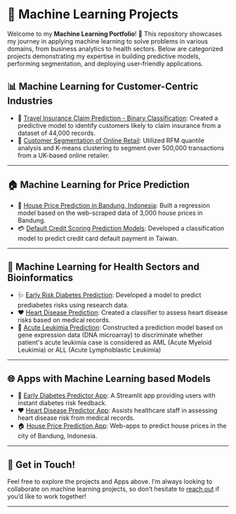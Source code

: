 # 🤖 Machine Learning Projects

Welcome to my **Machine Learning Portfolio**! 🚀 
This repository showcases my journey in applying machine learning to solve problems in various domains, from business analytics to health sectors. Below are categorized projects demonstrating my expertise in building predictive models, performing segmentation, and deploying user-friendly applications.



## 📊 Machine Learning for Customer-Centric Industries
- 🚗 [Travel Insurance Claim Prediction - Binary Classification](https://github.com/harishmuh/Travel-Insurance-CustomerClaim-Prediction-using-Machine-Learning): Created a predictive model to identify customers likely to claim insurance from a dataset of 44,000 records.
- 🛒 [Customer Segmentation of Online Retail](https://github.com/harishmuh/CustomerSegmentation_OnlineRetail_RFM_KMeans): Utilized RFM quantile analysis and K-means clustering to segment over 500,000 transactions from a UK-based online retailer.

---

## 🏠 Machine Learning for Price Prediction
- 🏡 [House Price Prediction in Bandung, Indonesia](https://github.com/harishmuh/House-price-prediction-in-Bandung): Built a regression model based on the web-scraped data of 3,000 house prices in Bandung.
- 💳 [Default Credit Scoring Prediction Models](https://github.com/harishmuh/Credit_Score_Credit_Card_Payment_Taiwan): Developed a classification model to predict credit card default payment in Taiwan.

---

## 🏥 Machine Learning for Health Sectors and Bioinformatics
- 🩺 [Early Risk Diabetes Prediction](https://github.com/harishmuh/Early-Risk-Diabetes-predictor-Machine-Learning-and-app): Developed a model to predict prediabetes risks using research data.
- ❤️ [Heart Disease Prediction](https://github.com/harishmuh/Heart-diseases-prediction-Machine-Learning--App): Created a classifier to assess heart disease risks based on medical records.
- 🧬 [Acute Leukimia Prediction](https://github.com/harishmuh/Gene-Expression_Acute-Leukimia_MLClassification): Constructed a prediction model based on gene expression data (DNA microarray) to discriminate whether patient's acute leukimia case is considered as AML (Acute Myeloid Leukimia) or ALL (Acute Lymphoblastic Leukimia)

---

## 🌐 Apps with Machine Learning based Models
- 📱 [Early Diabetes Predictor App](https://early-risk-diabetes-predictor.streamlit.app/): A Streamlit app providing users with instant diabetes risk feedback.
- ❤️ [Heart Disease Predictor App](https://heart-diseases-prediction-ml-hm.streamlit.app/): Assists healthcare staff in assessing heart disease risk from medical records.
- 🏠 [House Price Prediction App](https://app-house-prices-8fe4kxbfh4mghwrjexudzs.streamlit.app/): Web-apps to predict house prices in the city of Bandung, Indonesia.
---

## 🚀 Get in Touch!  

Feel free to explore the projects and Apps above. I’m always looking to collaborate on machine learning projects, so don’t hesitate to [reach out](mailto:harishmuh@gmail.com) if you’d like to work together!  

---

